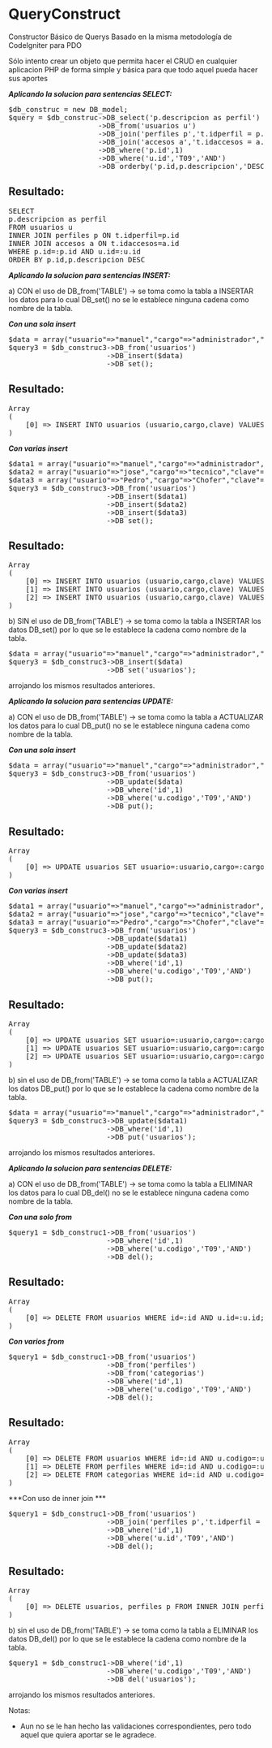 # QueryConstruct
Constructor Básico de Querys Basado en la misma metodología de CodeIgniter para PDO

Sólo intento crear un objeto que permita hacer el CRUD en cualquier aplicacion PHP de forma simple y básica para que todo aquel pueda hacer sus aportes


***Aplicando la solucion para sentencias SELECT:***

<pre>
$db_construc = new DB_model;
$query = $db_construc->DB_select('p.descripcion as perfil')
                     ->DB_from('usuarios u')
                     ->DB_join('perfiles p','t.idperfil = p.id','INNER')
                     ->DB_join('accesos a','t.idaccesos = a.id','INNER')
                     ->DB_where('p.id',1)
                     ->DB_where('u.id','T09','AND')
                     ->DB_orderby('p.id,p.descripcion','DESC')->DB_get();
</pre>                

## Resultado:
<pre>
SELECT
p.descripcion as perfil
FROM usuarios u
INNER JOIN perfiles p ON t.idperfil=p.id
INNER JOIN accesos a ON t.idaccesos=a.id
WHERE p.id=:p.id AND u.id=:u.id
ORDER BY p.id,p.descripcion DESC
</pre>

***Aplicando la solucion para sentencias INSERT:***

a) CON el uso de DB_from('TABLE') -> se toma como la tabla a INSERTAR los datos para lo cual DB_set() no se le establece ninguna cadena como nombre de la tabla. 

***Con una sola insert***

<pre>
$data = array("usuario"=>"manuel","cargo"=>"administrador","clave"=>'manuel123');
$query3 = $db_construc3->DB_from('usuarios')
                       ->DB_insert($data)
                       ->DB_set();
</pre>

## Resultado:
<pre>
Array
(
    [0] => INSERT INTO usuarios (usuario,cargo,clave) VALUES (:usuario,:cargo,:clave);
)
</pre>

***Con varias insert***

<pre>
$data1 = array("usuario"=>"manuel","cargo"=>"administrador","clave"=>'manuel123');
$data2 = array("usuario"=>"jose","cargo"=>"tecnico","clave"=>'123456');
$data3 = array("usuario"=>"Pedro","cargo"=>"Chofer","clave"=>'pedritoperez');
$query3 = $db_construc3->DB_from('usuarios')
                       ->DB_insert($data1)
                       ->DB_insert($data2)
                       ->DB_insert($data3)
                       ->DB_set();
</pre>

## Resultado:
<pre>
Array
(
    [0] => INSERT INTO usuarios (usuario,cargo,clave) VALUES (:usuario,:cargo,:clave);
    [1] => INSERT INTO usuarios (usuario,cargo,clave) VALUES (:usuario,:cargo,:clave);
    [2] => INSERT INTO usuarios (usuario,cargo,clave) VALUES (:usuario,:cargo,:clave);
)
</pre>

b) SIN el uso de DB_from('TABLE') -> se toma como la tabla a INSERTAR los datos DB_set() por lo que se le establece la cadena como nombre de la tabla. 

<pre>
$data = array("usuario"=>"manuel","cargo"=>"administrador","clave"=>'manuel123');
$query3 = $db_construc3->DB_insert($data)
                       ->DB_set('usuarios');
</pre>

arrojando los mismos resultados anteriores.



***Aplicando la solucion para sentencias UPDATE:***

a) CON el uso de DB_from('TABLE') -> se toma como la tabla a ACTUALIZAR los datos para lo cual DB_put() no se le establece ninguna cadena como nombre de la tabla. 

***Con una sola insert***

<pre>
$data = array("usuario"=>"manuel","cargo"=>"administrador","clave"=>'manuel123');
$query3 = $db_construc3->DB_from('usuarios')
                       ->DB_update($data)
                       ->DB_where('id',1)
                       ->DB_where('u.codigo','T09','AND')
                       ->DB_put();
</pre>

## Resultado:
<pre>
Array
(
    [0] => UPDATE usuarios SET usuario=:usuario,cargo=:cargo,clave=:clave WHERE id=:id AND u.codigo=:u.codigo;
)
</pre>

***Con varias insert***

<pre>
$data1 = array("usuario"=>"manuel","cargo"=>"administrador","clave"=>'manuel123');
$data2 = array("usuario"=>"jose","cargo"=>"tecnico","clave"=>'123456');
$data3 = array("usuario"=>"Pedro","cargo"=>"Chofer","clave"=>'pedritoperez');
$query3 = $db_construc3->DB_from('usuarios')
                       ->DB_update($data1)
                       ->DB_update($data2)
                       ->DB_update($data3)
                       ->DB_where('id',1)
                       ->DB_where('u.codigo','T09','AND')
                       ->DB_put();
</pre>

## Resultado:
<pre>
Array
(
    [0] => UPDATE usuarios SET usuario=:usuario,cargo=:cargo,clave=:clave WHERE id=:id AND u.codigo=:u.codigo;
    [1] => UPDATE usuarios SET usuario=:usuario,cargo=:cargo,clave=:clave WHERE id=:id AND u.codigo=:u.codigo;
    [2] => UPDATE usuarios SET usuario=:usuario,cargo=:cargo,clave=:clave WHERE id=:id AND u.codigo=:u.codigo;
)
</pre>

b) sin el uso de DB_from('TABLE') -> se toma como la tabla  a ACTUALIZAR los datos DB_put() por lo que se le establece la cadena como nombre de la tabla. 

<pre>
$data = array("usuario"=>"manuel","cargo"=>"administrador","clave"=>'manuel123');
$query3 = $db_construc3->DB_update($data1)
                       ->DB_where('id',1)
                       ->DB_put('usuarios');
</pre>

arrojando los mismos resultados anteriores.



***Aplicando la solucion para sentencias DELETE:***


a) CON el uso de DB_from('TABLE') -> se toma como la tabla a ELIMINAR los datos para lo cual DB_del() no se le establece ninguna cadena como nombre de la tabla. 

***Con una solo from***

<pre>
$query1 = $db_construc1->DB_from('usuarios')
                       ->DB_where('id',1)
                       ->DB_where('u.codigo','T09','AND')
                       ->DB_del();
</pre>

## Resultado:
<pre>
Array
(
    [0] => DELETE FROM usuarios WHERE id=:id AND u.id=:u.id;
)
</pre>


***Con varios from***

<pre>
$query1 = $db_construc1->DB_from('usuarios')
                       ->DB_from('perfiles')
                       ->DB_from('categorias')
                       ->DB_where('id',1)
                       ->DB_where('u.codigo','T09','AND')
                       ->DB_del();
</pre>

## Resultado:
<pre>
Array
(
    [0] => DELETE FROM usuarios WHERE id=:id AND u.codigo=:u.codigo;
    [1] => DELETE FROM perfiles WHERE id=:id AND u.codigo=:u.codigo;
    [2] => DELETE FROM categorias WHERE id=:id AND u.codigo=:u.codigo;
)
</pre>


***Con uso de inner join ***

<pre>
$query1 = $db_construc1->DB_from('usuarios')
                       ->DB_join('perfiles p','t.idperfil = p.id','INNER')
                       ->DB_where('id',1)
                       ->DB_where('u.id','T09','AND')
                       ->DB_del();
</pre>

## Resultado:
<pre>
Array
(
    [0] => DELETE usuarios, perfiles p FROM INNER JOIN perfiles p ON t.idperfil=p.id WHERE id=:id AND u.id=:u.id
)
</pre>

b) sin el uso de DB_from('TABLE') -> se toma como la tabla  a ELIMINAR los datos DB_del() por lo que se le establece la cadena como nombre de la tabla. 

<pre>
$query1 = $db_construc1->DB_where('id',1)
                       ->DB_where('u.codigo','T09','AND')
                       ->DB_del('usuarios');
</pre>

arrojando los mismos resultados anteriores.


Notas:
- Aun no se le han hecho las validaciones correspondientes, pero todo aquel que quiera aportar se le agradece.
